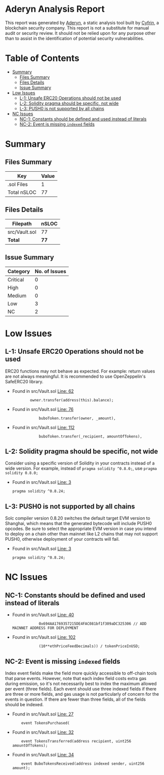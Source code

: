 # Aderyn Analysis Report

This report was generated by [Aderyn](https://github.com/Cyfrin/aderyn), a static analysis tool built by [Cyfrin](https://cyfrin.io), a blockchain security company. This report is not a substitute for manual audit or security review. It should not be relied upon for any purpose other than to assist in the identification of potential security vulnerabilities.
# Table of Contents

- [Summary](#summary)
  - [Files Summary](#files-summary)
  - [Files Details](#files-details)
  - [Issue Summary](#issue-summary)
- [Low Issues](#low-issues)
  - [L-1: Unsafe ERC20 Operations should not be used](#l-1-unsafe-erc20-operations-should-not-be-used)
  - [L-2: Solidity pragma should be specific, not wide](#l-2-solidity-pragma-should-be-specific-not-wide)
  - [L-3: PUSH0 is not supported by all chains](#l-3-push0-is-not-supported-by-all-chains)
- [NC Issues](#nc-issues)
  - [NC-1: Constants should be defined and used instead of literals](#nc-1-constants-should-be-defined-and-used-instead-of-literals)
  - [NC-2: Event is missing `indexed` fields](#nc-2-event-is-missing-indexed-fields)


# Summary

## Files Summary

| Key | Value |
| --- | --- |
| .sol Files | 1 |
| Total nSLOC | 77 |


## Files Details

| Filepath | nSLOC |
| --- | --- |
| src/Vault.sol | 77 |
| **Total** | **77** |


## Issue Summary

| Category | No. of Issues |
| --- | --- |
| Critical | 0 |
| High | 0 |
| Medium | 0 |
| Low | 3 |
| NC | 2 |


# Low Issues

## L-1: Unsafe ERC20 Operations should not be used

ERC20 functions may not behave as expected. For example: return values are not always meaningful. It is recommended to use OpenZeppelin's SafeERC20 library.

- Found in src/Vault.sol [Line: 62](src/Vault.sol#L62)

	```solidity
	        owner.transfer(address(this).balance);
	```

- Found in src/Vault.sol [Line: 76](src/Vault.sol#L76)

	```solidity
	            buboToken.transfer(owner, _amount),
	```

- Found in src/Vault.sol [Line: 112](src/Vault.sol#L112)

	```solidity
	            buboToken.transfer(_recipient, amountOfTokens),
	```



## L-2: Solidity pragma should be specific, not wide

Consider using a specific version of Solidity in your contracts instead of a wide version. For example, instead of `pragma solidity ^0.8.0;`, use `pragma solidity 0.8.0;`

- Found in src/Vault.sol [Line: 3](src/Vault.sol#L3)

	```solidity
	pragma solidity ^0.8.24;
	```



## L-3: PUSH0 is not supported by all chains

Solc compiler version 0.8.20 switches the default target EVM version to Shanghai, which means that the generated bytecode will include PUSH0 opcodes. Be sure to select the appropriate EVM version in case you intend to deploy on a chain other than mainnet like L2 chains that may not support PUSH0, otherwise deployment of your contracts will fail.

- Found in src/Vault.sol [Line: 3](src/Vault.sol#L3)

	```solidity
	pragma solidity ^0.8.24;
	```



# NC Issues

## NC-1: Constants should be defined and used instead of literals



- Found in src/Vault.sol [Line: 40](src/Vault.sol#L40)

	```solidity
	            0x694AA1769357215DE4FAC081bf1f309aDC325306 // ADD MAINNET ADDRESS FOR DEPLOYMENT
	```

- Found in src/Vault.sol [Line: 102](src/Vault.sol#L102)

	```solidity
	            (10**ethPriceFeedDecimals)) / tokenPriceInUSD;
	```



## NC-2: Event is missing `indexed` fields

Index event fields make the field more quickly accessible to off-chain tools that parse events. However, note that each index field costs extra gas during emission, so it's not necessarily best to index the maximum allowed per event (three fields). Each event should use three indexed fields if there are three or more fields, and gas usage is not particularly of concern for the events in question. If there are fewer than three fields, all of the fields should be indexed.

- Found in src/Vault.sol [Line: 27](src/Vault.sol#L27)

	```solidity
	    event TokensPurchased(
	```

- Found in src/Vault.sol [Line: 32](src/Vault.sol#L32)

	```solidity
	    event TokensTransferred(address recipient, uint256 amountOfTokens);
	```

- Found in src/Vault.sol [Line: 34](src/Vault.sol#L34)

	```solidity
	    event BuboTokensReceived(address indexed sender, uint256 amount);
	```



